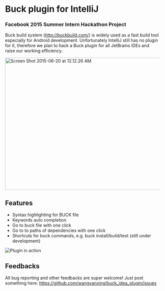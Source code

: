 # Buck plugin for IntelliJ

### Facebook 2015 Summer Intern Hackathon Project

Buck build system (http://buckbuild.com/) is widely used as a fast build tool especially for Android development. Unfortunately IntelliJ still has no plugin for it, therefore we plan to hack a Buck plugin for all JetBrains IDEs and raise our working efficiency.

<a href="https://www.flickr.com/photos/128908106@N06/18951653786" title="Screen Shot 2015-06-20 at 12.12.26 AM by Yanxing Wang, on Flickr"><img src="https://c1.staticflickr.com/1/332/18951653786_82b87867fd_z.jpg" width="640" height="430" alt="Screen Shot 2015-06-20 at 12.12.26 AM"></a>

## Features

* Syntax highlighting for BUCK file
* Keywords auto completion
* Go to buck file with one click
* Go to to paths of dependencies with one click
* Shortcuts for buck commands, e.g. buck install/build/test (still under development)

![Plugin in action](http://i.giphy.com/l41lMLZvdIovJ1Ztu.gif)


## Feedbacks

All bug reporting and other feedbacks are super welcome!
Just post something here: https://github.com/wangyanxing/buck_idea_plugin/issues

